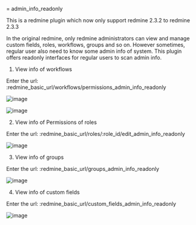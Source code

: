 = admin_info_readonly

This is a redmine plugin which now only support redmine 2.3.2 to redmine 2.3.3

In the original redmine, only redmine administrators can view and manage custom fields, roles, workflows, groups and so on. However sometimes, regular user also need to know some admin info of system. This plugin offers readonly interfaces for regular users to scan admin info.


1. View info of workflows

Enter the url:  :redmine_basic_url/workflows/permissions_admin_info_readonly

![image](https://github.com/nmgfrank/admin_info_readonly/blob/master/readme_pic/workflow_status.jpg)  

![image](https://github.com/nmgfrank/admin_info_readonly/blob/master/readme_pic/workflow_field.jpg)


2. View info of Permissions of roles

Enter the url:  :redmine_basic_url/roles/:role_id/edit_admin_info_readonly

![image](https://github.com/nmgfrank/admin_info_readonly/blob/master/readme_pic/roles.jpg)

3. View info of groups

Enter the url:  :redmine_basic_url/groups_admin_info_readonly

![image](https://github.com/nmgfrank/admin_info_readonly/blob/master/readme_pic/groups.jpg)

4. View info of custom fields

Enter the url:  :redmine_basic_url/custom_fields_admin_info_readonly

![image](https://github.com/nmgfrank/admin_info_readonly/blob/master/readme_pic/custom_fields.jpg)




 

